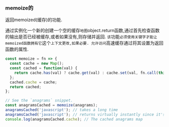 ### memoize的

返回memoized(缓存)的功能. 

通过实例化一个新的创建一个空的缓存`地图`object.return函数,通过首先检查函数的输出是否已经被缓存,或者如果没有,则存储并返回. `该`功能`必须使用关键字才能让memoized函数拥有它`这个`上下文更改,如果必要. 允许访问`高速缓存通过将其设置为返回函数的属性. 

```js
const memoize = fn => {
  const cache = new Map();
  const cached = function(val) {
    return cache.has(val) ? cache.get(val) : cache.set(val, fn.call(this, val)) && cache.get(val);
  };
  cached.cache = cache;
  return cached;
};
```

```js
// See the `anagrams` snippet.
const anagramsCached = memoize(anagrams);
anagramsCached('javascript'); // takes a long time
anagramsCached('javascript'); // returns virtually instantly since it's now cached
console.log(anagramsCached.cache); // The cached anagrams map
```
